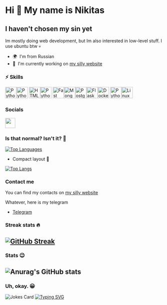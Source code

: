 Hi 👋 My name is Nikitas
=====================
I haven't chosen my sin yet
---------------------------
Im mostly doing web development, but Im also interested in low-level stuff. I use ubuntu btw 💀

* 🌍  I'm from Russian
* 🚀  I'm currently working on [my silly website](https://nikitos555xp.github.io/AdminDoshard/)

### ⚡️ Skills


<p align="left">
<a href="https://www.python.org/" target="_blank" rel="noreferrer"><img src="https://raw.githubusercontent.com/danielcranney/readme-generator/main/public/icons/skills/python-colored.svg" width="36" height="36" alt="Python" /></a><a href="https://www.java.com/ru/" target="_blank" rel="noreferrer"><img src="https://raw.githubusercontent.com/danielcranney/readme-generator/main/public/icons/skills/java.svg" width="36" height="36" alt="Python" /></a>
<a href="https://developer.mozilla.org/en-US/docs/Glossary/HTML5" target="_blank" rel="noreferrer"><img src="https://raw.githubusercontent.com/danielcranney/readme-generator/main/public/icons/skills/html5-colored.svg" width="36" height="36" alt="HTML5" /></a><a href="https://www.javascript.com/" target="_blank" rel="noreferrer"><img src="https://raw.githubusercontent.com/danielcranney/readme-generator/main/public/icons/skills/javascript.svg" width="36" height="36" alt="Python" /></a>
<a href="https://fastapi.tiangolo.com/" target="_blank" rel="noreferrer"><img src="https://raw.githubusercontent.com/danielcranney/readme-generator/main/public/icons/skills/fastapi-colored.svg" width="36" height="36" alt="Fast API" /></a><a href="https://www.mongodb.com/" target="_blank" rel="noreferrer"><img src="https://raw.githubusercontent.com/danielcranney/readme-generator/main/public/icons/skills/mongodb-colored.svg" width="36" height="36" alt="MongoDB" /></a><a href="https://www.postgresql.org/" target="_blank" rel="noreferrer"><img src="https://raw.githubusercontent.com/danielcranney/readme-generator/main/public/icons/skills/postgresql-colored.svg" width="36" height="36" alt="PostgreSQL" /></a><a href="https://flask.palletsprojects.com/en/2.0.x/" target="_blank" rel="noreferrer"><img src="https://raw.githubusercontent.com/danielcranney/readme-generator/main/public/icons/skills/flask-colored.svg" width="36" height="36" alt="Flask" /></a><a href="https://www.docker.com/" target="_blank" rel="noreferrer"><img src="https://raw.githubusercontent.com/danielcranney/readme-generator/main/public/icons/skills/docker-colored.svg" width="36" height="36" alt="Docker" /></a>
<a href="https://www.php.net/" target="_blank" rel="noreferrer"><img src="https://raw.githubusercontent.com/danielcranney/readme-generator/main/public/icons/skills/php.svg" width="36" height="36" alt="Python" /></a><a href="https://www.linux.org" target="_blank" rel="noreferrer"><img src="https://raw.githubusercontent.com/danielcranney/readme-generator/main/public/icons/skills/linux-colored.svg" width="36" height="36" alt="Linux" /></a></p>

### Socials
<p align="left"> <a href="https://github.com/Nikitos555xp" target="_blank" rel="noreferrer"> <picture> <source media="(prefers-color-scheme: dark)" srcset="https://raw.githubusercontent.com/danielcranney/readme-generator/main/public/icons/socials/github-dark.svg" /> <source media="(prefers-color-scheme: light)" srcset="https://raw.githubusercontent.com/danielcranney/readme-generator/main/public/icons/socials/github.svg" /> <img src="https://raw.githubusercontent.com/danielcranney/readme-generator/main/public/icons/socials/github.svg" width="32" height="32" /> </picture> </a></p>

###  Is that normal? Isn't it? 🤖

<a href="https://github.com/nikitos555xp" align="left"><img src="https://github-readme-stats.vercel.app/api/top-langs/?username=nikitos555xp&langs_count=10&title_color=64748b&text_color=ffffff&icon_color=0891b2&bg_color=1c1917&hide_border=true&locale=en&custom_title=Top%20%Languages" alt="Top Languages" /></a>

* Compact layout 👾

[![Top Langs](https://github-readme-stats.vercel.app/api/top-langs/?username=nikitos555xp&layout=compact&title_color=64748b&text_color=ffffff&icon_color=0891b2&bg_color=1c1917&hide_border=true&locale=en&)](https://github.com/anuraghazra/github-readme-stats)

### Contact me
You can find my contacts on [my silly website](https://nikitos555xp.github.io/AdminDoshard/)

Whatever, here is my telegram
* [Telegram](https://t.me/NikPyPs555PAP)

### Streak stats 🔥

[![GitHub Streak](https://github-readme-streak-stats.herokuapp.com/?user=nikitos555xp&theme=dark)](https://git.io/streak-stats)
---------------------------

### Stats 😉

![Anurag's GitHub stats](https://github-readme-stats.vercel.app/api?username=nikitos555xp&show_icons=true&theme=dark)
---------------------------

### Uh, okay. 😀

![Jokes Card](https://readme-jokes.vercel.app/api)
[![Typing SVG](https://readme-typing-svg.herokuapp.com?font=Jacquarda+Bastarda+9&pause=1000&color=FFFFFF&background=FF2C5000&random=false&width=435&lines=NikPyPs555PAP)](https://git.io/typing-svg)
